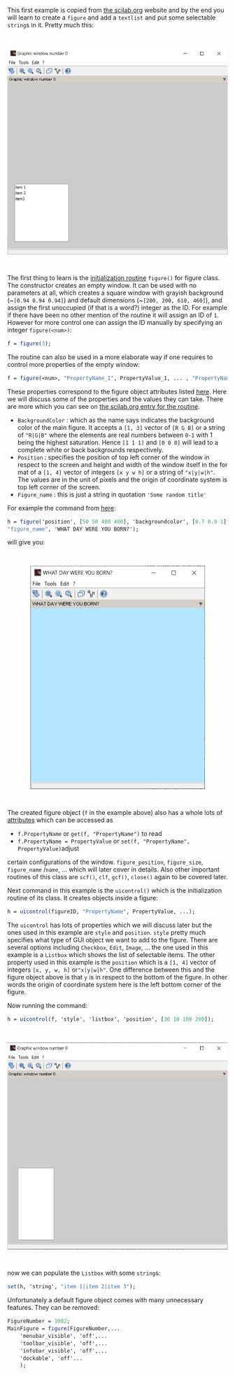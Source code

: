 This first example is copied from [the scilab.org](https://help.scilab.org/docs/6.0.0/en_US/uicontrol.html) website and by the end you will learn to create a `figure` and add a `textlist` and put some selectable `string`s in it. Pretty much this:

&nbsp;

<center>
<img src="Ex001_pic001.png" align="middle" alt="final" align="middle" width="600" style="width:600px;"/>
</center>

&nbsp;

The first thing to learn is the [initialization routine](https://help.scilab.org/doc/5.5.2/en_US/figure.html) `figure()` for figure class. The constructor creates an empty window. It can be used with no parameters at all, which creates a square window with grayish background (~`[0.94 0.94 0.94]`) and default dimensions (~`[200, 200, 610, 460]`), and assign the first unoccupied (if that is a word?) integer as the ID. For example if there have been no other mention of the routine it will assign an ID of `1`. However for more control one can assign the ID manually by specifying an integer `figure(<num>)`:

```scilab
f = figure(3);
```

The routine can also be used in a more elaborate way if one requires to control more properties of the empty window:

```scilab
f = figure(<num>, "PropertyName_1", PropertyValue_1, ... , "PropertyName_N", PropertyValue_N);
```
These properties correspond to the figure object attributes listed [here](https://help.scilab.org/doc/5.5.2/en_US/figure_properties.html).
Here we will discuss some of the properties and the values they can take. There are more which you can see on [the scilab.org entry for the routine](https://help.scilab.org/doc/5.5.2/en_US/figure.html).

- `BackgroundColor` : which as the name says indicates the background color of the main figure. It accepts a `[1, 3]` vector of `[R G B]` or a string of `"R|G|B"` where the elements are real numbers between `0-1` with 1 being the highest saturation. Hence `[1 1 1]` and `[0 0 0]` will lead to a complete white or back backgrounds respectively.
- `Position` : specifies the position of top left corner of the window in respect to the screen and height and width of the window itself in the for mat of a `[1, 4]` vector of integers `[x y w h]` or a string of `"x|y|w|h"`. The values are in the unit of pixels and the origin of coordinate system is top left corner of the screen.
- `Figure_name` : this is just a string in quotation `'Some random title'`

For example the command from [here](http://mailinglists.scilab.org/Scilab-users-Exporting-graphic-figure-and-its-calcs-td4036494.html):

```scilab
h = figure('position', [50 50 400 400], 'backgroundcolor', [0.7 0.9 1], ..
"figure_name", 'WHAT DAY WERE YOU BORN?');
```

will give you:

&nbsp;

<center>
<img src="Ex001_pic002.png" alt="final" width="400" align="middle" style="width:400px;"/>
</center>

&nbsp;


The created figure object (`f` in the example above) also has a whole lots of [attributes](https://help.scilab.org/doc/6.0.0/en_US/figure_properties.html) which can be accessed as

 * `f.PropertyName` or `get(f, "PropertyName")` to read
 * `f.PropertyName = PropertyValue` or `set(f, "PropertyName", PropertyValue)`adjust

certain configurations of the window. `figure_position`, `figure_size`, `figure_name` /`name`, ... which will later cover in details. Also other important routines of this class are `scf()`, `clf`, `gcf()`, `close()` again to be covered later.

Next command in this example is the `uicontrol()` which is the initialization routine of its class. It creates objects inside a figure:

```scilab
h = uicontrol(figureID, "PropertyName", PropertyValue, ...);
```

The `uicontrol` has lots of properties which we will discuss later but the ones used in this example are `style` and `position`. `style` pretty much specifies what type of GUI object we want to add to the figure. There are several options including `Checkbox`, `Edit`, `Image`, ... the one used in this example is a `Listbox` which shows the list of selectable items. The other property used in this example is the `position` which is a `[1, 4]` vector of integers `[x, y, w, h]` or`"x|y|w|h"`. One difference between this and the figure object above is that `y` is in respect to the bottom of the figure. In other words the origin of coordinate system here is the left bottom corner of the figure.


Now running the command:

```scilab
h = uicontrol(f, 'style', 'listbox', 'position', [30 10 100 200]);
```

&nbsp;

<center>
<img src="Ex001_pic003.png" alt="final" align="middle" width="600" style="width:600px;"/>
</center>

&nbsp;

now we can populate the `Listbox` with some `string`s:

```scilab
set(h, 'string', "item 1|item 2|item 3");
```

Unfortunately a default figure object comes with many unnecessary features. They can be removed:

```scilab
FigureNumber = 1002;
MainFigure = figure(FigureNumber,...
    'menubar_visible', 'off',...
    'toolbar_visible', 'off',...
    'infobar_visible', 'off',...
    'dockable', 'off'...
    );
```
